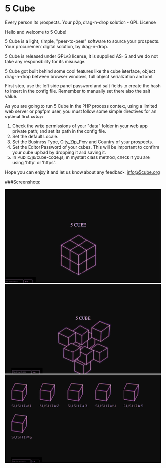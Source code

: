 # 5 Cube
Every person its prospects. Your p2p, drag-n-drop solution - GPL License

  Hello and welcome to 5 Cube!<br>
	   
  5 Cube is a light, simple, "peer-to-peer" software to source your prospects. Your procurement digital solution, by drag-n-drop.<br>
	   
  5 Cube is released under GPLv3 license, it is supplied AS-IS and we do not take any responsibility for its misusage.<br>
	   
  5 Cube got built behind some cool features like the cube interface, object drag-n-drop between browser windows, full object serialization and xml.<br>
         
  First step, use the left side panel password and salt fields to create the hash to insert in the config file. Remember to manually set there also the salt value.<br>
	   
  As you are going to run 5 Cube in the PHP process context, using a limited web server or phpfpm user, you must follow some simple directives for an optimal first setup:<br>
	
  <ol>
     <li>Check the write permissions of your "data" folder in your web app private path; and set its path in the config file.</li>
     <li>Set the default Locale.</li>
     <li>Set the Business Type, City_Zip_Prov and Country of your prospects.</li>
     <li>Set the Editor Password of your cubes. This will be important to confirm your cube upload by dropping it and saving it.</li>
     <li>In Public/js/cube-code.js, in mystart class method, check if you are using 'http' or 'https'.</li>	
  </ol>	
     
  Hope you can enjoy it and let us know about any feedback: <a href="mailto:info@5cube.org" style="color:#e6d236;">info@5cube.org</a>
  
  ###Screenshots:

 ![5cube in action](/Public/res/Screenshot1.jpg)<br>
 ![5cube in action](/Public/res/Screenshot2.jpg)<br>
 ![5cube in action](/Public/res/Screenshot3.jpg)
